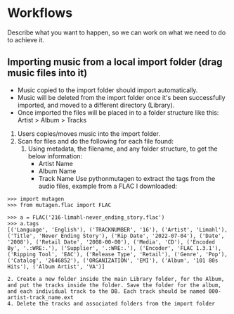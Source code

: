 # Workflows

Describe what you want to happen, so we can work on what we need to do to achieve it.

## Importing music from a local import folder (drag music files into it)
* Music copied to the import folder should import automatically.
* Music will be deleted from the import folder once it's been successfully imported, and moved
to a different directory (Library).
* Once imported the files will be placed in to a folder structure like this: Artist > Album > Tracks

1. Users copies/moves music into the import folder.
2. Scan for files and do the following for each file found:
    1. Using metadata, the filename, and any folder structure, to get the below information:
        * Artist Name
        * Album Name
        * Track Name
        Use pythonmutagen to extract the tags from the audio files, example from a FLAC I downloaded:
        
```
>>> import mutagen
>>> from mutagen.flac import FLAC

>>> a = FLAC('216-limahl-never_ending_story.flac')
>>> a.tags
[('Language', 'English'), ('TRACKNUMBER', '16'), ('Artist', 'Limahl'), ('Title', 'Never Ending Story'), ('Rip Date', '2022-07-04'), ('Date', '2008'), ('Retail Date', '2008-00-00'), ('Media', 'CD'), ('Encoded By', '.:WRE:.'), ('Supplier', '.:WRE:.'), ('Encoder', 'FLAC 1.3.1'), ('Ripping Tool', 'EAC'), ('Release Type', 'Retail'), ('Genre', 'Pop'), ('Catalog', '2646852'), ('ORGANIZATION', 'EMI'), ('Album', '101 80s Hits'), ('Album Artist', 'VA')]
```

    2. Create a new folder inside the main Library folder, for the Album, and put the tracks inside the folder. Save the folder for the album, and each individual track to the DB. Each track should be named 000-artist-track_name.ext
    4. Delete the tracks and associated folders from the import folder